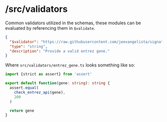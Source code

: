# /src/validators

Common validators utilized in the schemas, these modules can be evaluated by referencing them in `$validate`.

```json
{
  "$validator": "https://raw.githubusercontent.com/jeevangelista/signature-commons-schema/local/dist/validators/entrez_gene",
  "type": "string",
  "description": "Provide a valid entrez gene."
}
```

Where `src/validators/entrez_gene.ts` looks something like so:
```ts
import {strict as assert} from 'assert'

export default function(gene: string): string {
  assert.equal(
    check_entrez_api(gene),
    200
  )

  return gene
}
```
